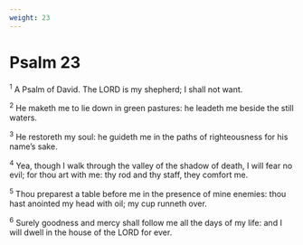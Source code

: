 ```yaml
---
weight: 23
---
```


# Psalm 23

<sup>1</sup> A Psalm of David. The LORD is my shepherd; I shall not want. 

<sup>2</sup> He maketh me to lie down in green pastures: he leadeth me beside the still waters. 

<sup>3</sup> He restoreth my soul: he guideth me in the paths of righteousness for his name’s sake. 

<sup>4</sup> Yea, though I walk through the valley of the shadow of death, I will fear no evil; for thou art with me: thy rod and thy staff, they comfort me. 

<sup>5</sup> Thou preparest a table before me in the presence of mine enemies: thou hast anointed my head with oil; my cup runneth over. 

<sup>6</sup> Surely goodness and mercy shall follow me all the days of my life: and I will dwell in the house of the LORD for ever. 


